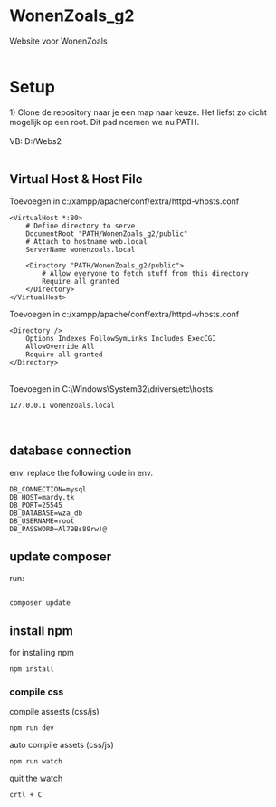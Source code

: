 # WonenZoals_g2
Website voor WonenZoals
<br>
<br>
<h1>Setup</h1>
1) Clone de repository naar je een map naar keuze. Het liefst zo dicht mogelijk op een root. Dit pad noemen we nu PATH.<br> <br>
VB: D:/Webs2 <br> <br>
<H2>Virtual Host & Host File</H2>
Toevoegen in c:/xampp/apache/conf/extra/httpd-vhosts.conf

```
<VirtualHost *:80>
    # Define directory to serve
    DocumentRoot "PATH/WonenZoals_g2/public"
    # Attach to hostname web.local
    ServerName wonenzoals.local

    <Directory "PATH/WonenZoals_g2/public">
        # Allow everyone to fetch stuff from this directory
        Require all granted
    </Directory>
</VirtualHost>
```

Toevoegen in c:/xampp/apache/conf/extra/httpd-vhosts.conf

```
<Directory />
    Options Indexes FollowSymLinks Includes ExecCGI
    AllowOverride All
    Require all granted
</Directory>
```

<br>
Toevoegen in C:\Windows\System32\drivers\etc\hosts: <br>

```
127.0.0.1 wonenzoals.local
```
<br>

<H2>database connection</H2>

env. 
replace the following code in env.

```
DB_CONNECTION=mysql
DB_HOST=mardy.tk
DB_PORT=25545
DB_DATABASE=wza_db
DB_USERNAME=root
DB_PASSWORD=Al79Bs89rw!@

```

<h2>update composer</h2>

run:

```

composer update

```

<h2>install npm</h2>

for installing npm

```
npm install
```
<h3>compile css</h3>

compile assests (css/js)

```
npm run dev
```

auto compile assets (css/js)

```
npm run watch
```

quit the watch 

```
crtl + C
```